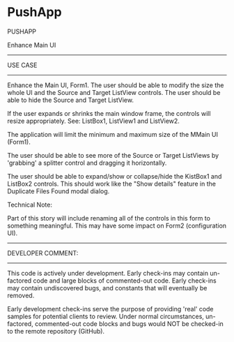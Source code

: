 # PushApp
PUSHAPP

Enhance Main UI

-----------------------------------

USE CASE

-----------------------------------

Enhance the Main UI, Form1.  The user should be able to modify the size the whole UI and the Source and Target ListView controls.  The user should be able to hide the Source and Target ListView.

If the user expands or shrinks the main window frame, the controls will resize appropriately. See: ListBox1, ListView1 and ListView2.

The application will limit the minimum and maximum size of the MMain UI (Form1).

The user should be able to see more of the Source or Target ListViews by 'grabbing' a splitter control and dragging it horizontally.  

The user should be able to expand/show or collapse/hide the KistBox1 and ListBox2 controls.  This should work like the "Show details" feature in the Duplicate Files Found modal dialog.

Technical Note:

Part of this story will include renaming all of the controls in this form to something meaningful.  This may have some impact on Form2 (configuration UI).

-----------------------------------

DEVELOPER COMMENT:

-----------------------------------

This code is actively under development.  Early check-ins may contain un-factored code and large blocks of commented-out code.  Early check-ins may contain undiscovered bugs, and constants that will eventually be removed.

Early development check-ins serve the purpose of providing 'real' code samples for potential clients to review.  Under normal circumstances, un-factored, commented-out code blocks and bugs would NOT be checked-in to the remote repository (GitHub). 

